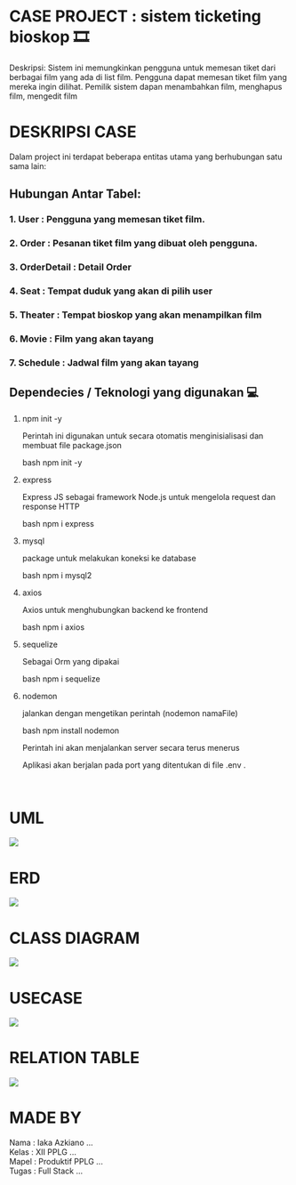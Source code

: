 # CASE PROJECT : sistem ticketing bioskop 🎞️

Deskripsi:  Sistem ini memungkinkan pengguna untuk memesan tiket dari berbagai film yang ada di list film. Pengguna dapat memesan tiket film yang mereka ingin dilihat. Pemilik sistem dapan menambahkan film, menghapus film, mengedit film

# DESKRIPSI CASE 

Dalam project ini terdapat beberapa entitas utama yang berhubungan satu sama lain:

## Hubungan Antar Tabel:
### 1. User : Pengguna yang memesan tiket film.
### 2. Order : Pesanan tiket film yang dibuat oleh pengguna.
### 3. OrderDetail : Detail Order
### 4. Seat : Tempat duduk yang akan di pilih user
### 5. Theater : Tempat bioskop yang akan menampilkan film
### 6. Movie : Film yang akan tayang
### 7. Schedule : Jadwal film yang akan tayang



## Dependecies / Teknologi yang digunakan 💻

1. npm init -y

    Perintah ini digunakan untuk secara otomatis menginisialisasi dan membuat file package.json

    bash
    npm init -y
    

2. express

    Express JS sebagai framework Node.js untuk mengelola request dan response HTTP

    bash
   npm i express
    

3. mysql

    package untuk melakukan koneksi ke database

    bash
    npm i mysql2
    

4. axios

    Axios untuk menghubungkan backend ke frontend
   
    bash
    npm i axios
    

6. sequelize

    Sebagai Orm yang dipakai

    bash
    npm i sequelize
    


7. nodemon

    jalankan dengan mengetikan perintah (nodemon namaFile)

    bash
    npm install nodemon
    

    Perintah ini akan menjalankan server secara terus menerus

    Aplikasi akan berjalan pada port yang ditentukan di file .env .


<br>
    

# UML
<img src="GambarUMLProjectPemesananTicketBioskop.drawio.png">
 

<br>

# ERD
<img src="ERD.png">

<br>

# CLASS DIAGRAM
<img src="class_diagram.png">

<br>

# USECASE
<img src="Usecase.png">

<br>

# RELATION TABLE
<img src="relastion_table.png">

<br>

# MADE BY

Nama : Iaka Azkiano ...
<br>
Kelas : XII PPLG ...
<br>
Mapel : Produktif PPLG ...
<br>
Tugas : Full Stack ...

